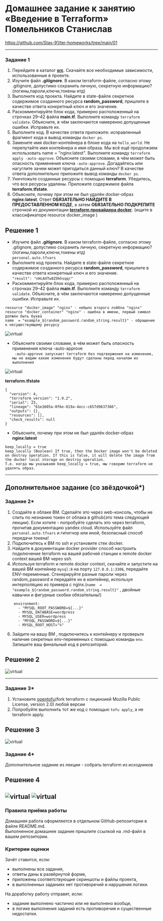 # Домашнее задание к занятию «Введение в Terraform» Помельников Станислав

https://github.com/Stas-91/ter-homeworks/tree/main/01

------

### Задание 1

1. Перейдите в каталог [**src**](https://github.com/netology-code/ter-homeworks/tree/main/01/src). Скачайте все необходимые зависимости, использованные в проекте. 
2. Изучите файл **.gitignore**. В каком terraform-файле, согласно этому .gitignore, допустимо сохранить личную, секретную информацию?(логины,пароли,ключи,токены итд)
3. Выполните код проекта. Найдите  в state-файле секретное содержимое созданного ресурса **random_password**, пришлите в качестве ответа конкретный ключ и его значение.
4. Раскомментируйте блок кода, примерно расположенный на строчках 29–42 файла **main.tf**.
Выполните команду ```terraform validate```. Объясните, в чём заключаются намеренно допущенные ошибки. Исправьте их.
5. Выполните код. В качестве ответа приложите: исправленный фрагмент кода и вывод команды ```docker ps```.
6. Замените имя docker-контейнера в блоке кода на ```hello_world```. Не перепутайте имя контейнера и имя образа. Мы всё ещё продолжаем использовать name = "nginx:latest". Выполните команду ```terraform apply -auto-approve```.
Объясните своими словами, в чём может быть опасность применения ключа  ```-auto-approve```. Догадайтесь или нагуглите зачем может пригодиться данный ключ? В качестве ответа дополнительно приложите вывод команды ```docker ps```.
8. Уничтожьте созданные ресурсы с помощью **terraform**. Убедитесь, что все ресурсы удалены. Приложите содержимое файла **terraform.tfstate**. 
9. Объясните, почему при этом не был удалён docker-образ **nginx:latest**. Ответ **ОБЯЗАТЕЛЬНО НАЙДИТЕ В ПРЕДОСТАВЛЕННОМ КОДЕ**, а затем **ОБЯЗАТЕЛЬНО ПОДКРЕПИТЕ** строчкой из документации [**terraform провайдера docker**](https://docs.comcloud.xyz/providers/kreuzwerker/docker/latest/docs).  (ищите в классификаторе resource docker_image )

## Решение 1
- Изучите файл **.gitignore**. В каком terraform-файле, согласно этому .gitignore, допустимо сохранить личную, секретную информацию?(логины,пароли,ключи,токены итд)  
```personal.auto.tfvars```
- Выполните код проекта. Найдите  в state-файле секретное содержимое созданного ресурса **random_password**, пришлите в качестве ответа конкретный ключ и его значение.  
```"result": "nHcAXTw8Z9khsqqr"```
- Раскомментируйте блок кода, примерно расположенный на строчках 29–42 файла **main.tf**. Выполните команду ```terraform validate```. Объясните, в чём заключаются намеренно допущенные ошибки. Исправьте их.
```
resource "docker_image" "nginx" - небыло второго лэйбла "nginx"
resource "docker_container" "nginx" - ошибка в имени, первый символ должен быть буква
name  = "example_${random_password.random_string.result}" - обращение к несуществующему ресурсу
```
![virtual](img/16-1-1-1.jpg)

- Объясните своими словами, в чём может быть опасность применения ключа  -auto-approve  
``` -auto-approve запускает terraform без подтвержения на изменение, мы не видим какие изменения будут сделаны перед началом их выполнения```  
  
![virtual](img/16-1-1-2.jpg)

**terraform.tfstate**  
```
{
  "version": 4,
  "terraform_version": "1.9.2",
  "serial": 23,
  "lineage": "61e1605a-0f6e-819a-4ecc-c657d9637366",
  "outputs": {},
  "resources": [],
  "check_results": null
}
```
- Объясните, почему при этом не был удалён docker-образ **nginx:latest**
```
keep_locally = true
keep_locally (Boolean) If true, then the Docker image won't be deleted on destroy operation. If this is false, it will delete the image from the docker local storage on destroy operation.
Т.е. когда мы указываем keep_locally = true, мы говорим terraform не удалять образ.
```

------

## Дополнительное задание (со звёздочкой*)

### Задание 2*

1. Создайте в облаке ВМ. Сделайте это через web-консоль, чтобы не слить по незнанию токен от облака в github(это тема следующей лекции). Если хотите - попробуйте сделать это через terraform, прочитав документацию yandex cloud. Используйте файл ```personal.auto.tfvars``` и гитигнор или иной, безопасный способ передачи токена!
2. Подключитесь к ВМ по ssh и установите стек docker.
3. Найдите в документации docker provider способ настроить подключение terraform на вашей рабочей станции к remote docker context вашей ВМ через ssh.
4. Используя terraform и  remote docker context, скачайте и запустите на вашей ВМ контейнер ```mysql:8``` на порту ```127.0.0.1:3306```, передайте ENV-переменные. Сгенерируйте разные пароли через random_password и передайте их в контейнер, используя интерполяцию из примера с nginx.(```name  = "example_${random_password.random_string.result}"```  , двойные кавычки и фигурные скобки обязательны!) 
```
    environment:
      - "MYSQL_ROOT_PASSWORD=${...}"
      - MYSQL_DATABASE=wordpress
      - MYSQL_USER=wordpress
      - "MYSQL_PASSWORD=${...}"
      - MYSQL_ROOT_HOST="%"
```

6. Зайдите на вашу ВМ , подключитесь к контейнеру и проверьте наличие секретных env-переменных с помощью команды ```env```. Запишите ваш финальный код в репозиторий.

## Решение 2

![virtual](img/16-1-2-1.jpg)

------

### Задание 3*
1. Установите [opentofu](https://opentofu.org/)(fork terraform с лицензией Mozilla Public License, version 2.0) любой версии
2. Попробуйте выполнить тот же код с помощью ```tofu apply```, а не terraform apply.

## Решение 3

![virtual](img/16-1-3-1.jpg)

### Задание 4*

Дополнительное задание из лекции - собрать terraform из исходников

## Решение 4

![virtual](img/16-1-4-1.jpg)
![virtual](img/16-1-4-2.jpg)
------

### Правила приёма работы

Домашняя работа оформляется в отдельном GitHub-репозитории в файле README.md.   
Выполненное домашнее задание пришлите ссылкой на .md-файл в вашем репозитории.

### Критерии оценки

Зачёт ставится, если:

* выполнены все задания,
* ответы даны в развёрнутой форме,
* приложены соответствующие скриншоты и файлы проекта,
* в выполненных заданиях нет противоречий и нарушения логики.

На доработку работу отправят, если:

* задание выполнено частично или не выполнено вообще,
* в логике выполнения заданий есть противоречия и существенные недостатки. 

